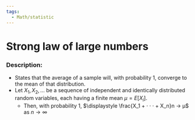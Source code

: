 ```yaml
---
tags:
  - Math/statistic
---
```

# Strong law of large numbers
### Description:
- States that the average of a sample will, with probability 1, converge to the mean of that distribution.  
- Let $X_1, X_2, . . .$ be a sequence of independent and identically distributed random variables, each having a finite mean $μ = E [X_i ]$. 
	- Then, with probability 1,  $\displaystyle \frac{X_1 + · · · + X_n}n → μ$ as $n → ∞$  